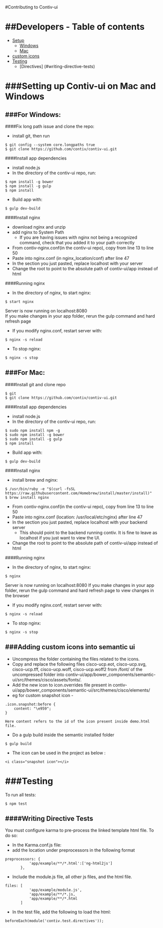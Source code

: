 #Contributing to Contiv-ui



##Developers - Table of contents
=================

  * [Setup](#setting-up-contiv-ui-on-mac-and-windows)
    * [Windows](#for-windows)
    * [Mac](#for-mac)
  * [custom icons](#Adding-custom-icons-into-semantic-ui)
  * [Testing](#testing)
    * [Directives] (#writing-directive-tests)


###Setting up Contiv-ui on Mac and Windows
==========================================
###For Windows:
---------------
####Fix long path issue and clone the repo:
* install git, then run
```
$ git config --system core.longpaths true
$ git clone https://github.com/contiv/contiv-ui.git
```

####Install app dependencies
* install node.js
* In the directory of the contiv-ui repo, run:
```
$ npm install -g bower 
$ npm install -g gulp
$ npm install
```
* Build app with:
```
$ gulp dev-build
```

####Install nginx
* download nginx and unzip
* add nginx to System Path
  * If you are having issues with nginx not being a recognized command, check that you added it to your path correctly
* From contiv-nginx.conf(in the contiv-ui repo), copy from line 13 to line 50
* Paste into nginx.conf (in nginx_location/conf) after line 47
* In the section you just pasted, replace localhost with your server
* Change the root to point to the absolute path of contiv-ui/app instead of html

####Running nginx
* In the directory of nginx, to start nginx:
```
$ start nginx
```
Server is now running on localhost:8080  
If you make changes in your app folder, rerun the gulp command and hard refresh page  

* If you modify nginx.conf, restart server with:
```
$ nginx -s reload
```
* To stop nginx:
```
$ nginx -s stop
```

###For Mac:
-----------
####Install git and clone repo
```
$ git
$ git clone https://github.com/contiv/contiv-ui.git
```
####Install app dependencies
* install node.js
* In the directory of the contiv-ui repo, run:
```
$ sudo npm install npm -g
$ sudo npm install -g bower 
$ sudo npm install -g gulp
$ npm install
```
* Build app with:
```
$ gulp dev-build
```
####Install nginx
* install brew and nginx:
```
$ /usr/bin/ruby -e "$(curl -fsSL https://raw.githubusercontent.com/Homebrew/install/master/install)" 
$ brew install nginx
```
* From contiv-nginx.conf(in the contiv-ui repo), copy from line 13 to line 50
* Paste into nginx.conf (location: /usr/local/etc/nginx) after line 47
* In the section you just pasted, replace localhost with your backend server
  * This should point to the backend running contiv. It is fine to leave as localhost if you just want to view the UI.
* Change the root to point to the absolute path of contiv-ui/app instead of html

####Running nginx
* In the directory of nginx, to start nginx:
```
$ nginx
```
Server is now running on localhost:8080 
If you make changes in your app folder, rerun the gulp command and hard refresh page to view changes in the browser

* If you modify nginx.conf, restart server with:
```
$ nginx -s reload
```
* To stop nginx:
```
$ nginx -s stop
```

###Adding custom icons into semantic ui
---------------------------------------

* Uncompress the folder containing the files related to the icons.
* Copy and replace the following files cisco-ucp.eot, cisco-ucp.svg, cisco-ucp.tff, cisco-ucp.woff, cisco-ucp.woff2 from /font/ of the uncompressed folder into contiv-ui/app/bower_components/semantic-ui/src/themes/cisco/assets/fonts/.
* Add the new icon to icon.overrides file present in contiv-ui/app/bower_components/semantic-ui/src/themes/cisco/elements/
* eg for custom snapshot icon - 

```
.icon.snapshot:before {
    content: "\e959";
}

Here content refers to the id of the icon present inside demo.html file.

```
* Do a gulp build inside the semantic installed folder

```
$ gulp build
```

* The icon can be used in the project as below :

```
<i class="snapshot icon"></i>
```


###Testing
==========
To run all tests:
```
$ npm test
```

####Writing Directive Tests
---------------------------
You must configure karma to pre-process the linked template html file. To do so:
* In the Karma.conf.js file:
 * add the location under preprocessors in the following format
 ```
 preprocessors: {
            'app/example/**/*.html':['ng-html2js']
        },
 ```
 * Include the module.js file, all other js files, and the html file.
 ```
 files: [
            'app/example/module.js',
            'app/example/**/*.js,
            'app/example/**/*.html
        ]
 ```
* In the test file, add the following to load the html:
 ```
 beforeEach(module('contiv.test.directives'));
 ```





